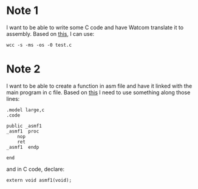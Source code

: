 # Note 1

I want to be able to write some C code and have Watcom translate it to assembly. Based on
[this](https://stackoverflow.com/questions/74209302/how-to-make-watcom-c-compiler-wcc-and-wasm-generate-the-same-8086-machine-code),
I can use:

    wcc -s -ms -os -0 test.c


# Note 2

I want to be able to create a function in asm file and have it linked with the main program in c file. Based on
[this](https://cboard.cprogramming.com/c-programming/22587-linking-functions-asm-file.html)
I need to use something along those lines:

```
.model large,c
.code

public _asmf1
_asmf1	proc
	nop
	ret
_asmf1	endp
 
end
```

and in C code, declare:

    extern void asmf1(void);
